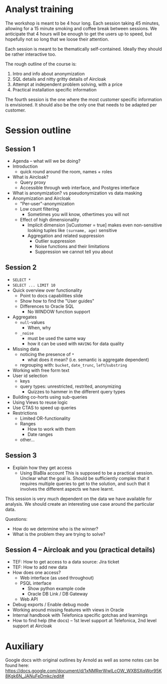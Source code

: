 # Analyst training

The workshop is meant to be 4 hour long.
Each session taking 45 minutes, allowing for a 15 minute
smoking and coffee break between sessions. We anticipate
that 4 hours will be enough to get the users up to speed,
but hopefully not so long that we loose their attention.

Each session is meant to be thematically self-contained.
Ideally they should be rather interactive too.

The rough outline of the course is:

1. Intro and info about anonymization
2. SQL details and nitty gritty details of Aircloak
3. Attempt at independent problem solving, with a price
4. Practical installation specific information

The fourth session is the one where the most customer
specific information is envisioned. It should also be
the only one that needs to be adapted per customer.

# Session outline

## Session 1

- Agenda – what will we be doing?
- Introduction
  - quick round around the room, names + roles
- What is Aircloak?
  - Query proxy
  - Accessible through web interface, and Postgres interface
- What is anonymization?
  vs pseudonymization
  vs data masking
- Anonymization and Aircloak
  - "Per-user"-anonymization
  - Low count filtering
    - Sometimes you will know, othertimes you will not
  - Effect of high dimensionality
    - Implicit dimension [isCustomer = true] makes even non-sensitive looking tuples like `(surname, age)` sensitive
    - Aggregation and related suppression
      - Outlier suppression
      - Noise functions and their limitations
      - Suppression we cannot tell you about

## Session 2

- `SELECT *`
- `SELECT ... LIMIT 10`
- Quick overview over functionality
  - Point to docs capabilities slide
  - Show how to find the "User guides"
  - Differences to Oracle SQL
    - No WINDOW function support
- Aggregates
  - `null`-values
    - When, why
  - `_noise`
    - must be used the same way
    - how it can be used with `HAVING` for data quality
- Missing data
  - noticing the presence of `*`
    - what does it mean? (i.e. semantic is aggregate dependent)
  - regrouping with: `bucket`, `date_trunc`, `left`/`substring`
- Working with free form text
- User id selection
  - keys
  - query types: unrestricted, restrited, anonymizing
    - Quizzes to hammer in the different query types
- Building co-horts using sub-queries
- Using Views to reuse logic
- Use CTAS to speed up queries
- Restrictions
  - Limited OR-functionality
  - Ranges
    - How to work with them
    - Date ranges
  - other...

## Session 3

- Explain how they get access
  - Using BlaBla account
    This is supposed to be a practical session.
    Unclear what the goal is.
    Should be sufficiently complex that it requires multiple
    queries to get to the solution, and such that it involves
    the different aspects we have learnt.

This session is very much dependent on the data we have
available for analysis. We should create an interesting
use case around the particular data.

Questions:

- How do we determine who is the winner?
- What is the problem they are trying to solve?

## Session 4 – Aircloak and you (practical details)

- TEF: How to get access to a data source: Jira ticket
- TEF: How to add new data
- How does one access?
  - Web interface (as used throughout)
  - PSQL interface
    - Show python example code
    - Oracle DB Link / DB Gateway
  - Web API
- Debug exports / Enable debug mode
- Working around missing features with views in Oracle
- Internal handbook with Telefonica specific gotchas and learnings
- How to find help (the docs)
  – 1st level support at Telefonica, 2nd level support at Aircloak

# Auxiliary

Google docs with original outlines by Arnold as well as some notes can be found here:
https://docs.google.com/document/d/1xNMRerWwILcOW_WXBSXqWor95K8Kgk6N_JANuFeDmkc/edit#
